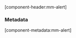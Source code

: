 [component-header:mm-alert]

<mm-alert-demo></mm-alert-demo>

### Metadata
[component-metadata:mm-alert]